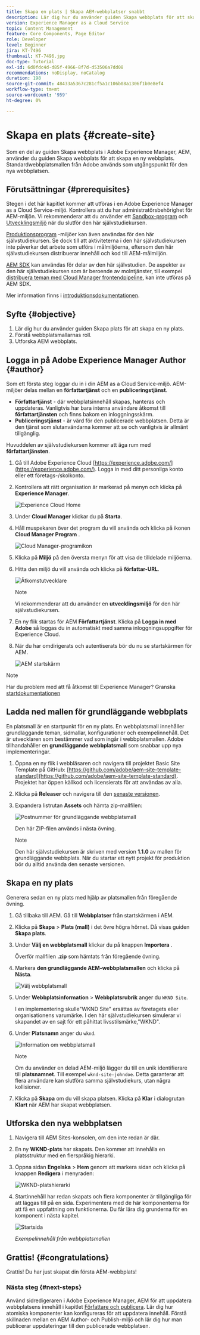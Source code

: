 ```yaml
---
title: Skapa en plats | Skapa AEM-webbplatser snabbt
description: Lär dig hur du använder guiden Skapa webbplats för att skapa en ny webbplats. Standardwebbplatsmallen som tillhandahålls av Adobe är en startpunkt för den nya webbplatsen.
version: Experience Manager as a Cloud Service
topic: Content Management
feature: Core Components, Page Editor
role: Developer
level: Beginner
jira: KT-7496
thumbnail: KT-7496.jpg
doc-type: Tutorial
exl-id: 6d0fdc4d-d85f-4966-8f7d-d53506a7dd08
recommendations: noDisplay, noCatalog
duration: 198
source-git-commit: 48433a5367c281cf5a1c106b08a1306f1b0e8ef4
workflow-type: tm+mt
source-wordcount: '959'
ht-degree: 0%

---
```


# Skapa en plats {#create-site}

Som en del av guiden Skapa webbplats i Adobe Experience Manager, AEM, använder du guiden Skapa webbplats för att skapa en ny webbplats. Standardwebbplatsmallen från Adobe används som utgångspunkt för den nya webbplatsen.

## Förutsättningar {#prerequisites}

Stegen i det här kapitlet kommer att utföras i en Adobe Experience Manager as a Cloud Service-miljö. Kontrollera att du har administratörsbehörighet för AEM-miljön. Vi rekommenderar att du använder ett [Sandbox-program](https://experienceleague.adobe.com/docs/experience-manager-cloud-service/onboarding/getting-access/sandbox-programs/introduction-sandbox-programs.html) och [Utvecklingsmiljö](https://experienceleague.adobe.com/docs/experience-manager-cloud-service/implementing/using-cloud-manager/manage-environments.html) när du slutför den här självstudiekursen.

[Produktionsprogram](https://experienceleague.adobe.com/docs/experience-manager-cloud-service/content/implementing/using-cloud-manager/programs/introduction-production-programs.html) -miljöer kan även användas för den här självstudiekursen. Se dock till att aktiviteterna i den här självstudiekursen inte påverkar det arbete som utförs i målmiljöerna, eftersom den här självstudiekursen distribuerar innehåll och kod till AEM-målmiljön.

[AEM SDK](https://experienceleague.adobe.com/docs/experience-manager-learn/cloud-service/local-development-environment-set-up/aem-runtime.html) kan användas för delar av den här självstudien. De aspekter av den här självstudiekursen som är beroende av molntjänster, till exempel [distribuera teman med Cloud Manager frontendpipeline](https://experienceleague.adobe.com/docs/experience-manager-learn/getting-started-wknd-tutorial-develop/site-template/theming.html), kan inte utföras på AEM SDK.

Mer information finns i [introduktionsdokumentationen](https://experienceleague.adobe.com/docs/experience-manager-cloud-service/onboarding/home.html).

## Syfte {#objective}

1. Lär dig hur du använder guiden Skapa plats för att skapa en ny plats.
1. Förstå webbplatsmallarnas roll.
1. Utforska AEM webbplats.

## Logga in på Adobe Experience Manager Author {#author}

Som ett första steg loggar du in i din AEM as a Cloud Service-miljö. AEM-miljöer delas mellan en **författartjänst** och en **publiceringstjänst**.

* **Författartjänst** - där webbplatsinnehåll skapas, hanteras och uppdateras. Vanligtvis har bara interna användare åtkomst till **författartjänsten** och finns bakom en inloggningsskärm.
* **Publiceringstjänst** - är värd för den publicerade webbplatsen. Detta är den tjänst som slutanvändarna kommer att se och vanligtvis är allmänt tillgänglig.

Huvuddelen av självstudiekursen kommer att äga rum med **författartjänsten**.

1. Gå till Adobe Experience Cloud [https://experience.adobe.com/](https://experience.adobe.com/). Logga in med ditt personliga konto eller ett företags-/skolkonto.
1. Kontrollera att rätt organisation är markerad på menyn och klicka på **Experience Manager**.

   ![Experience Cloud Home](assets/create-site/experience-cloud-home-screen.png)

1. Under **Cloud Manager** klickar du på **Starta**.
1. Håll muspekaren över det program du vill använda och klicka på ikonen **Cloud Manager Program** .

   ![Cloud Manager-programikon](assets/create-site/cloud-manager-program-icon.png)

1. Klicka på **Miljö** på den översta menyn för att visa de tilldelade miljöerna.

1. Hitta den miljö du vill använda och klicka på **författar-URL**.

   ![Åtkomstutvecklare](assets/create-site/access-dev-environment.png)

   >[!NOTE]
   >
   >Vi rekommenderar att du använder en **utvecklingsmiljö** för den här självstudiekursen.

1. En ny flik startas för AEM **Författartjänst**. Klicka på **Logga in med Adobe** så loggas du in automatiskt med samma inloggningsuppgifter för Experience Cloud.

1. När du har omdirigerats och autentiserats bör du nu se startskärmen för AEM.

   ![AEM startskärm](assets/create-site/aem-start-screen.png)

>[!NOTE]
>
> Har du problem med att få åtkomst till Experience Manager? Granska [startdokumentationen](https://experienceleague.adobe.com/docs/experience-manager-cloud-service/onboarding/home.html)

## Ladda ned mallen för grundläggande webbplats

En platsmall är en startpunkt för en ny plats. En webbplatsmall innehåller grundläggande teman, sidmallar, konfigurationer och exempelinnehåll. Det är utvecklaren som bestämmer vad som ingår i webbplatsmallen. Adobe tillhandahåller en **grundläggande webbplatsmall** som snabbar upp nya implementeringar.

1. Öppna en ny flik i webbläsaren och navigera till projektet Basic Site Template på GitHub: [https://github.com/adobe/aem-site-template-standard](https://github.com/adobe/aem-site-template-standard). Projektet har öppen källkod och licensierats för att användas av alla.
1. Klicka på **Releaser** och navigera till den [senaste versionen](https://github.com/adobe/aem-site-template-standard/releases/latest).
1. Expandera listrutan **Assets** och hämta zip-mallfilen:

   ![Postnummer för grundläggande webbplatsmall](assets/create-site/template-basic-zip-file.png)

   Den här ZIP-filen används i nästa övning.

   >[!NOTE]
   >
   > Den här självstudiekursen är skriven med version **1.1.0** av mallen för grundläggande webbplats. När du startar ett nytt projekt för produktion bör du alltid använda den senaste versionen.

## Skapa en ny plats

Generera sedan en ny plats med hjälp av platsmallen från föregående övning.

1. Gå tillbaka till AEM. Gå till **Webbplatser** från startskärmen i AEM.
1. Klicka på **Skapa** > **Plats (mall)** i det övre högra hörnet. Då visas guiden **Skapa plats**.
1. Under **Välj en webbplatsmall** klickar du på knappen **Importera** .

   Överför mallfilen **.zip** som hämtats från föregående övning.

1. Markera **den grundläggande AEM-webbplatsmallen** och klicka på **Nästa**.

   ![Välj webbplatsmall](assets/create-site/select-site-template.png)

1. Under **Webbplatsinformation** > **Webbplatsrubrik** anger du `WKND Site`.

   I en implementering skulle&quot;WKND Site&quot; ersättas av företagets eller organisationens varumärke. I den här självstudiekursen simulerar vi skapandet av en sajt för ett påhittat livsstilsmärke,&quot;WKND&quot;.

1. Under **Platsnamn** anger du `wknd`.

   ![Information om webbplatsmall](assets/create-site/site-template-details.png)

   >[!NOTE]
   >
   > Om du använder en delad AEM-miljö lägger du till en unik identifierare till **platsnamnet**. Till exempel `wknd-site-johndoe`. Detta garanterar att flera användare kan slutföra samma självstudiekurs, utan några kollisioner.

1. Klicka på **Skapa** om du vill skapa platsen. Klicka på **Klar** i dialogrutan **Klart** när AEM har skapat webbplatsen.

## Utforska den nya webbplatsen

1. Navigera till AEM Sites-konsolen, om den inte redan är där.
1. En ny **WKND-plats** har skapats. Den kommer att innehålla en platsstruktur med en flerspråkig hierarki.
1. Öppna sidan **Engelska** > **Hem** genom att markera sidan och klicka på knappen **Redigera** i menyraden:

   ![WKND-platshierarki](assets/create-site/wknd-site-starter-hierarchy.png)

1. Startinnehåll har redan skapats och flera komponenter är tillgängliga för att läggas till på en sida. Experimentera med de här komponenterna för att få en uppfattning om funktionerna. Du får lära dig grunderna för en komponent i nästa kapitel.

   ![Startsida](assets/create-site/start-home-page.png)

   *Exempelinnehåll från webbplatsmallen*

## Grattis! {#congratulations}

Grattis! Du har just skapat din första AEM-webbplats!

### Nästa steg {#next-steps}

Använd sidredigeraren i Adobe Experience Manager, AEM för att uppdatera webbplatsens innehåll i kapitlet [Författare och publicera](author-content-publish.md). Lär dig hur atomiska komponenter kan konfigureras för att uppdatera innehåll. Förstå skillnaden mellan en AEM Author- och Publish-miljö och lär dig hur man publicerar uppdateringar till den publicerade webbplatsen.
